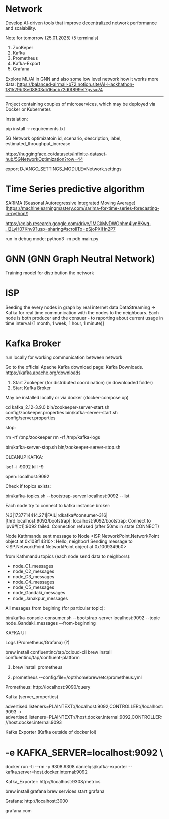 # Network
Develop AI-driven tools that improve decentralized network performance and scalability.


Note for tomorrow (25.01.2025) (5 terminals)
1. ZooKeper
2. Kafka
3. Prometheus
4. Kafka-Export
5. Grafana

Explore ML/AI in GNN and also some low level network how it works
more data: https://balanced-airmail-b72.notion.site/AI-Hackhathon-181529bf8e08803db16acb72d0f899ef?pvs=74

____

Project containing couples of microservices, which may be deployed via Docker or Kubernetes

Instalation:

pip install -r requirements.txt

5G Network optimizatoin
id, scenario, description, label, estimated_throughput_increase

https://huggingface.co/datasets/infinite-dataset-hub/5GNetworkOptimization?row=44

export DJANGO_SETTINGS_MODULE=Network.settings


# Time Series predictive algorithm
SARIMA (Seasonal Autoregressive Integrated Moving Average)
(https://machinelearningmastery.com/sarima-for-time-series-forecasting-in-python/)

https://colab.research.google.com/drive/1MGkMvDWOphm4Iyn8Kwq-_I2LyH07Khv9?usp=sharing#scrollTo=pSjoPXIHn2P7

run in debug mode: 
python3 -m pdb main.py

# GNN (GNN Graph Neutral Network) 
Training model for distribution the network

# ISP
Seeding the every nodes in graph by real internet data
DataStreaming -> Kafka for real time communication with the nodes to the neighbours.
Each node is both producer and the consuer - to raporting about current usage in time interval
(1 month, 1 week, 1 hour, 1 minute)]

# Kafka Broker 
run locally for working communication between network

Go to the official Apache Kafka download page: Kafka Downloads.
https://kafka.apache.org/downloads


1. Start Zookeper (for distributed coordination) (in downloaded folder)
2. Start Kafka Broker

May be installed locally or via docker (docker-compose up)

cd kafka_2.12-3.9.0
bin/zookeeper-server-start.sh config/zookeeper.properties
bin/kafka-server-start.sh config/server.properties

stop: 

rm -rf /tmp/zookeeper
rm -rf /tmp/kafka-logs

bin/kafka-server-stop.sh
bin/zookeeper-server-stop.sh


CLEANUP KAFKA:


lsof -i :9092
kill -9 <PID>


open: localhost:9092

Check if topics exists:

bin/kafka-topics.sh --bootstrap-server localhost:9092 --list

Each node try to connect to kafka instance broker:


%3|1737714414.271|FAIL|rdkafka#consumer-316| [thrd:localhost:9092/bootstrap]: localhost:9092/bootstrap: Connect to ipv6#[::1]:9092 failed: Connection refused (after 50ms in state CONNECT)


Node Kathmandu sent message to Node <ISP.NetworkPoint.NetworkPoint object at 0x108f14310>: Hello, neighbor!
Sending message to <ISP.NetworkPoint.NetworkPoint object at 0x1009349b0>

from Kathmandu topics (each node send data to neighbors):

- node_C1_messages
- node_C2_messages
- node_C3_messages
- node_C4_messages
- node_C5_messages
- node_Gandaki_messages
- node_Janakpur_messages

All mesages from begining (for particular topic):

bin/kafka-console-consumer.sh --bootstrap-server localhost:9092 --topic node_Gandaki_messages --from-beginning

KAFKA UI

Logs (Prometheus/Grafana) (?)

brew install confluentinc/tap/ccloud-cli
brew install confluentinc/tap/confluent-platform


1. brew install prometheus

2. prometheus --config.file=/opt/homebrew/etc/prometheus.yml

Prometheus: http://localhost:9090/query

Kafka (server_properties)

advertised.listeners=PLAINTEXT://localhost:9092,CONTROLLER://localhost:9093 -> advertised.listeners=PLAINTEXT://host.docker.internal:9092,CONTROLLER://host.docker.internal:9093


Kafka Exporter
(Kafka outside of docker lol)
#   -e KAFKA_SERVER=localhost:9092 \
docker run -ti --rm -p 9308:9308 danielqsj/kafka-exporter --kafka.server=host.docker.internal:9092 


Kafka_Exporter: http://localhost:9308/metrics


brew install grafana
brew services start grafana

Grafana: http://localhost:3000

grafana.com